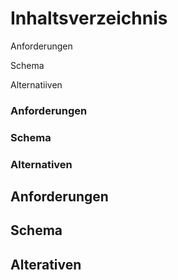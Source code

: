 # Inhaltsverzeichnis
Anforderungen

Schema

Alternatiiven

### Anforderungen
### Schema
### Alternativen

## **Anforderungen**

## **Schema**

## **Alterativen**
